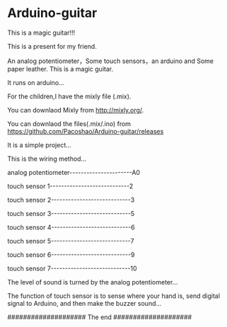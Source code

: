 # Arduino-guitar
This is a magic guitar!!!

This is a present for my friend.

An analog potentiometer，Some touch sensors，an arduino and Some paper leather.
This is a magic guitar.

It runs on arduino...

For the children,I have the mixly file (.mix).

You can downlaod Mixly from http://mixly.org/.

You can downlaod the files(.mix/.ino) from https://github.com/Pacoshao/Arduino-guitar/releases

It is a simple project...

This is the wiring method...

analog potentiometer----------------------A0

touch sensor 1----------------------------2

touch sensor 2----------------------------3

touch sensor 3----------------------------5

touch sensor 4----------------------------6

touch sensor 5----------------------------7

touch sensor 6----------------------------9

touch sensor 7----------------------------10

The level of sound  is turned by the analog potentiometer...

The function of touch sensor is to sense where your hand is, send digital signal to Arduino, and then make the buzzer sound...

#################### The end ####################
